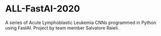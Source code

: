 # ALL-FastAI-2020
A series of Acute Lymphoblastic Leukemia CNNs programmed in Python using FastAI. Project by team member Salvatore Raieli.
